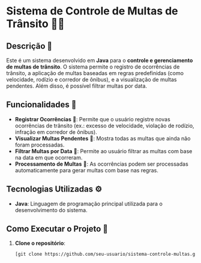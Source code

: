 # Sistema de Controle de Multas de Trânsito 🚗💨

## Descrição 📜

Este é um sistema desenvolvido em **Java** para o **controle e gerenciamento de multas de trânsito**. O sistema permite o registro de ocorrências de trânsito, a aplicação de multas baseadas em regras predefinidas (como velocidade, rodízio e corredor de ônibus), e a visualização de multas pendentes. Além disso, é possível filtrar multas por data.

## Funcionalidades 🎯

- **Registrar Ocorrências** 📝: Permite que o usuário registre novas ocorrências de trânsito (ex.: excesso de velocidade, violação de rodízio, infração em corredor de ônibus).
- **Visualizar Multas Pendentes** 🚧: Mostra todas as multas que ainda não foram processadas.
- **Filtrar Multas por Data** 📅: Permite ao usuário filtrar as multas com base na data em que ocorreram.
- **Processamento de Multas** 🔄: As ocorrências podem ser processadas automaticamente para gerar multas com base nas regras.

## Tecnologias Utilizadas ⚙️

- **Java**: Linguagem de programação principal utilizada para o desenvolvimento do sistema.

## Como Executar o Projeto 🚀

1. **Clone o repositório**:

   ```bash
   [git clone https://github.com/seu-usuario/sistema-controle-multas.git](https://github.com/FeCanario/Sistema-para-Controle-de-Multas-de-Tr-nsito.git)

